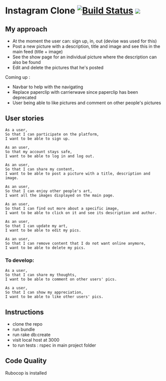 Instagram Clone [![Build Status](https://travis-ci.com/AlinaGoaga/Picstagram.svg?branch=master)](https://travis-ci.com/AlinaGoaga/Picstagram) <a href="https://codeclimate.com/github/AlinaGoaga/Picstagram/maintainability"><img src="https://api.codeclimate.com/v1/badges/9fdacaf5ff530c68b90a/maintainability" /></a>
===================

## My approach

- At the moment the user can: sign up, in, out (devise was used for this)
- Post a new picture with a description, title and image and see this in the main feed (title + image)
- See the show page for an individual picture where the description can also be found
- Edit and delete the pictures that he's posted

Coming up :

* Navbar to help with the navigating
* Replace paperclip with carrierwave since paperclip has been deprecated
* User being able to like pictures and comment on other people's pictures

## User stories

```
As a user,
So that I can participate on the platform,
I want to be able to sign up.
```
```
As an user,
So that my account stays safe,
I want to be able to log in and log out.
```
```
As an user,
So that I can share my content,
I want to be able to post a picture with a title, description and image.
```
```
As an user,
So that I can enjoy other people's art,
I want all the images displayed on the main page.
```
```
As an user,
So that I can find out more about a specific image,
I want to be able to click on it and see its description and author.
```
```
As an user,
So that I can update my art,
I want to be able to edit my pics.
```
```
As an user,
So that I can remove content that I do not want online anymore,
I want to be able to delete my pics.
```

### To develop: 
```
As a user,
So that I can share my thoughts,
I want to be able to comment on other users' pics.
```
```
As a user,
So that I can show my appreciation,
I want to be able to like other users' pics.
```

## Instructions

* clone the repo
* run bundle
* run rake db:create
* visit local host at 3000
* to run tests : rspec in main project folder

## Code Quality

Rubocop is installed
